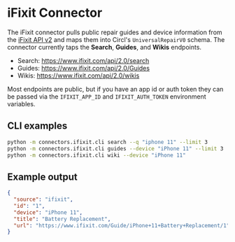 # iFixit Connector

The iFixit connector pulls public repair guides and device information from the
[iFixit API v2](https://www.ifixit.com/api/2.0/) and maps them into Circl's
`UniversalRepairV0` schema. The connector currently taps the **Search**,
**Guides**, and **Wikis** endpoints.

- Search: <https://www.ifixit.com/api/2.0/search>
- Guides: <https://www.ifixit.com/api/2.0/Guides>
- Wikis: <https://www.ifixit.com/api/2.0/wikis>

Most endpoints are public, but if you have an app id or auth token they can be
passed via the `IFIXIT_APP_ID` and `IFIXIT_AUTH_TOKEN` environment variables.

## CLI examples

```bash
python -m connectors.ifixit.cli search --q "iphone 11" --limit 3
python -m connectors.ifixit.cli guides --device "iPhone 11" --limit 3
python -m connectors.ifixit.cli wiki --device "iPhone 11"
```

## Example output

```json
{
  "source": "ifixit",
  "id": "1",
  "device": "iPhone 11",
  "title": "Battery Replacement",
  "url": "https://www.ifixit.com/Guide/iPhone+11+Battery+Replacement/1"
}
```

